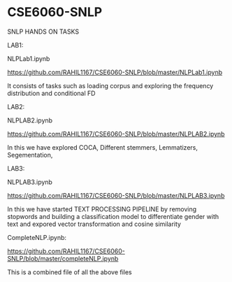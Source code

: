 # CSE6060-SNLP
SNLP HANDS ON TASKS

LAB1:

NLPLab1.ipynb

https://github.com/RAHIL1167/CSE6060-SNLP/blob/master/NLPLab1.ipynb

It consists of tasks such as loading corpus and exploring the frequency distribution and conditional FD

LAB2:

NLPLAB2.ipynb

https://github.com/RAHIL1167/CSE6060-SNLP/blob/master/NLPLAB2.ipynb

In this we have explored COCA, Different stemmers, Lemmatizers, Segementation,

LAB3:

NLPLAB3.ipynb

https://github.com/RAHIL1167/CSE6060-SNLP/blob/master/NLPLAB3.ipynb

In this we have started TEXT PROCESSING PIPELINE by removing stopwords and building a classification model to differentiate gender with text and expored vector transformation and cosine similarity


CompleteNLP.ipynb:

https://github.com/RAHIL1167/CSE6060-SNLP/blob/master/completeNLP.ipynb

This is a combined file of all the above files
